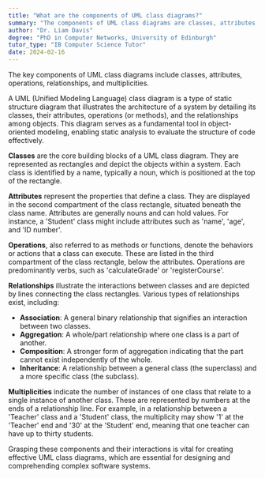 ```yaml
---
title: "What are the components of UML class diagrams?"
summary: "The components of UML class diagrams are classes, attributes, operations, relationships, and multiplicities."
author: "Dr. Liam Davis"
degree: "PhD in Computer Networks, University of Edinburgh"
tutor_type: "IB Computer Science Tutor"
date: 2024-02-16
---
```


The key components of UML class diagrams include classes, attributes, operations, relationships, and multiplicities.

A UML (Unified Modeling Language) class diagram is a type of static structure diagram that illustrates the architecture of a system by detailing its classes, their attributes, operations (or methods), and the relationships among objects. This diagram serves as a fundamental tool in object-oriented modeling, enabling static analysis to evaluate the structure of code effectively.

**Classes** are the core building blocks of a UML class diagram. They are represented as rectangles and depict the objects within a system. Each class is identified by a name, typically a noun, which is positioned at the top of the rectangle.

**Attributes** represent the properties that define a class. They are displayed in the second compartment of the class rectangle, situated beneath the class name. Attributes are generally nouns and can hold values. For instance, a 'Student' class might include attributes such as 'name', 'age', and 'ID number'.

**Operations**, also referred to as methods or functions, denote the behaviors or actions that a class can execute. These are listed in the third compartment of the class rectangle, below the attributes. Operations are predominantly verbs, such as 'calculateGrade' or 'registerCourse'.

**Relationships** illustrate the interactions between classes and are depicted by lines connecting the class rectangles. Various types of relationships exist, including:
- **Association**: A general binary relationship that signifies an interaction between two classes.
- **Aggregation**: A whole/part relationship where one class is a part of another.
- **Composition**: A stronger form of aggregation indicating that the part cannot exist independently of the whole.
- **Inheritance**: A relationship between a general class (the superclass) and a more specific class (the subclass).

**Multiplicities** indicate the number of instances of one class that relate to a single instance of another class. These are represented by numbers at the ends of a relationship line. For example, in a relationship between a 'Teacher' class and a 'Student' class, the multiplicity may show '1' at the 'Teacher' end and '30' at the 'Student' end, meaning that one teacher can have up to thirty students.

Grasping these components and their interactions is vital for creating effective UML class diagrams, which are essential for designing and comprehending complex software systems.
    